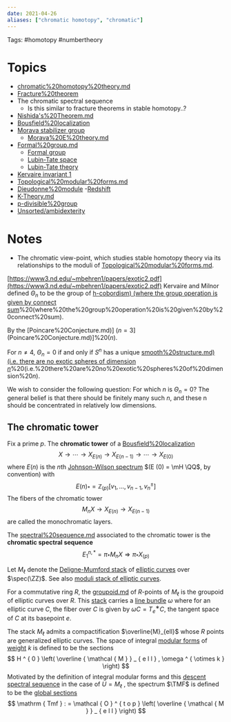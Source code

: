 ```yaml
---
date: 2021-04-26
aliases: ["chromatic homotopy", "chromatic"]
---
```


Tags: #homotopy #numbertheory 

# Topics

- [chromatic%20homotopy%20theory.md](chromatic%20homotopy%20theory.md)
- [Fracture%20theorem](Fracture%20theorem)
- The chromatic spectral sequence
	- Is this similar to fracture theorems in stable homotopy..?
- [Nishida's%20Theorem.md](Nishida's%20Theorem.md)
- [Bousfield%20localization](Bousfield%20localization)
- [Morava stabilizer group](Morava%20stabilizer%20group)
	- [Morava%20E%20theory.md](Morava%20E%20theory.md)
- [Formal%20group.md](Formal%20group.md)
	- [Formal group](Formal%20group.md)
	- [Lubin-Tate space](Lubin-Tate%20space)
	- [Lubin-Tate theory](Lubin-Tate%20theory.md)
- [Kervaire invariant 1](Kervaire%20invariant%201.md)
- [Topological%20modular%20forms.md](Topological%20modular%20forms.md)
- [Dieudonne%20module](Dieudonne%20module)
-[Redshift](Redshift)
- [K-Theory.md](K-Theory.md)
- [p-divisible%20group](p-divisible%20group)
- [Unsorted/ambidexterity](ambidexterity.md)

# Notes

- The chromatic view-point, which studies stable homotopy theory via its relationships to the moduli of [Topological%20modular%20forms.md](Topological%20modular%20forms.md).

[https://www3.nd.edu/~mbehren1/papers/exotic2.pdf](https://www3.nd.edu/~mbehren1/papers/exotic2.pdf)
Kervaire and Milnor defined $\Theta_n$ to be the group of [h-cobordism) (where the group operation is given by connect sum](h-cobordism)%20(where%20the%20group%20operation%20is%20given%20by%20connect%20sum). 

By the [Poincare%20Conjecture.md)] ($n = 3$](Poincare%20Conjecture.md)]%20($n%20=%203$).

For $n \neq 4$, $\Theta_n = 0$ if and only if $S^n$ has a unique [smooth%20structure.md) (i.e. there are no exotic spheres of dimension $n$](smooth%20structure.md)%20(i.e.%20there%20are%20no%20exotic%20spheres%20of%20dimension%20$n$).

We wish to consider the following question: For which $n$ is $\Theta_n = 0$? The general belief is that there should be finitely many such $n$, and these n should be concentrated in relatively low dimensions.

## The chromatic tower

Fix a prime $p$. The **chromatic tower** of a [Bousfield%20localization](Bousfield%20localization)
$$
X \rightarrow \cdots \rightarrow X _ { E ( n ) } \rightarrow X _ { E ( n - 1 ) } \rightarrow \cdots \rightarrow X _ { E ( 0 ) }
$$
where $E(n)$ is the $n$th [Johnson-Wilson spectrum](Johnson-Wilson%20spectrum) $(E
(0) = \mH \QQ$, by convention) with
$$
E ( n ) _ { * } = \mathbb { Z } _ { ( p ) } \left[ v _ { 1 } , \dots , v _ { n - 1 } , v _ { n } ^ { \pm } \right]
$$
The fibers of the chromatic tower
$$
M _ { n } X \rightarrow X _ { E ( n ) } \rightarrow X _ { E ( n - 1 ) }
$$
are called the monochromatic layers. 

The [spectral%20sequence.md](spectral%20sequence.md) associated to the chromatic tower is the **chromatic spectral sequence**
$$
E _ { 1 } ^ { n , * } = \pi _ { * } M _ { n } X \Rightarrow \pi _ { * } X _ { ( p ) }
$$

Let $M_\ell$ denote the [Deligne-Mumford stack](Deligne-Mumford%20stack) of [elliptic curves](elliptic%20curves) over $\spec(\ZZ)$. See also [moduli stack of elliptic curves](moduli%20stack%20of%20elliptic%20curves.md).

For a commutative ring $R$, the [groupoid.md](groupoid.md) of $R$-points of $M_\ell$ is the groupoid of elliptic curves over $R$. This [stack](stack.md) carries a [line bundle](line%20bundle.md) $\omega$ where for an elliptic curve $C$, the fiber over $C$ is given by $\omega C = T^∗_e C,$ the tangent space of $C$ at its basepoint $e$.

The stack $M_{\ell}$ admits a compactification $\overline{M}_{ell}$ whose $R$ points are generalized elliptic curves. The space of integral [modular forms](modular%20forms) of [weight](weight) $k$ is defined to be the sections
$$
H ^ { 0 } \left( \overline { \mathcal { M } } _ { e l l } , \omega ^ { \otimes k } \right)
$$
Motivated by the definition of integral modular forms and this [descent spectral sequence](descent%20spectral%20sequence) in the case of $U = M_\ell$ , the spectrum $\TMF$ is defined to be the [global sections](global%20sections)
$$
\mathrm { Tmf } : = \mathcal { O } ^ { t o p } \left( \overline { \mathcal { M } } _ { e l l } \right)
$$
